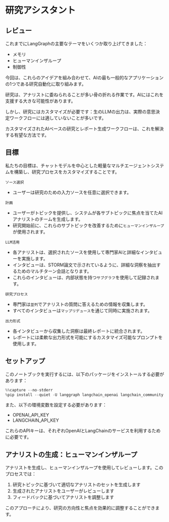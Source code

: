 # 研究アシスタント

## レビュー

これまでにLangGraphの主要なテーマをいくつか取り上げてきました：

* メモリ
* ヒューマンインザループ
* 制御性

今回は、これらのアイデアを組み合わせて、AIの最も一般的なアプリケーションの1つである研究自動化に取り組みます。

研究は、アナリストに委ねられることが多い骨の折れる作業です。AIにはこれを支援する大きな可能性があります。

しかし、研究にはカスタマイズが必要です：生のLLMの出力は、実際の意思決定ワークフローには適していないことが多いです。

カスタマイズされたAIベースの研究とレポート生成ワークフローは、これを解決する有望な方法です。

## 目標

私たちの目標は、チャットモデルを中心とした軽量なマルチエージェントシステムを構築し、研究プロセスをカスタマイズすることです。

`ソース選択`
* ユーザーは研究のための入力ソースを任意に選択できます。
  
`計画`
* ユーザーがトピックを提供し、システムが各サブトピックに焦点を当てたAIアナリストのチームを生成します。
* 研究開始前に、これらのサブトピックを改善するために`ヒューマンインザループ`が使用されます。
  
`LLM活用`
* 各アナリストは、選択されたソースを使用して専門家AIと詳細なインタビューを実施します。
* インタビューは、STORM論文で示されているように、詳細な洞察を抽出するためのマルチターン会話となります。
* これらのインタビューは、内部状態を持つ`サブグラフ`を使用して記録されます。
   
`研究プロセス`
* 専門家は`並列`でアナリストの質問に答えるための情報を収集します。
* すべてのインタビューは`マップリデュース`を通じて同時に実施されます。

`出力形式`
* 各インタビューから収集した洞察は最終レポートに統合されます。
* レポートには柔軟な出力形式を可能にするカスタマイズ可能なプロンプトを使用します。

## セットアップ

このノートブックを実行するには、以下のパッケージをインストールする必要があります：

```python
%%capture --no-stderr
%pip install --quiet -U langgraph langchain_openai langchain_community langchain_core tavily-python wikipedia
```

また、以下の環境変数を設定する必要があります：

- OPENAI_API_KEY
- LANGCHAIN_API_KEY

これらのAPIキーは、それぞれOpenAIとLangChainのサービスを利用するために必要です。

## アナリストの生成：ヒューマンインザループ

アナリストを生成し、ヒューマンインザループを使用してレビューします。このプロセスでは：

1. 研究トピックに基づいて適切なアナリストのセットを生成します
2. 生成されたアナリストをユーザーがレビューします
3. フィードバックに基づいてアナリストを調整します

このアプローチにより、研究の方向性と焦点を効果的に調整することができます。 